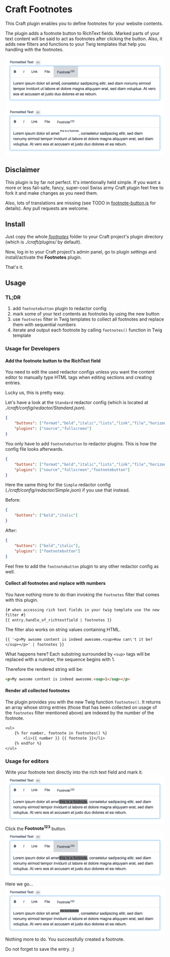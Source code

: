 # Craft Footnotes

This Craft plugin enables you to define footnotes for your website contents.

The plugin adds a footnote button to RichText fields. Marked parts of your text content will be said to act as footnotes after clicking the button.
Also, it adds new filters and functions to your Twig templates that help you handling with the footnotes.

![rich text field with footnote button](./README-pics/01.png)
![rich text field with text containing a footnote](./README-pics/05.png)

## Disclaimer

This plugin is by far not perfect. It's intentionally held simple. If you want a more or less fail-safe, fancy, super-cool Swiss army Craft plugin feel free to fork it and make changes as you need them.

Also, lots of translations are missing (see TODO in [footnote-button.js](./footnotes/resources/redactor-plugin/footnote-button.js) for details). Any pull requests are welcome.

## Install

Just copy the whole _[footnotes](./footnotes/)_ folder to your Craft project's plugin directory (which is _./craft/plugins/_ by default).

Now, log in to your Craft project's admin panel, go to plugin settings and install/activate the **Footnotes** plugin.

That's it.

## Usage

### TL;DR

1. add `footnotebutton` plugin to redactor config
2. mark some of your text contents as footnotes by using the new button
3. use `footnotes` filter in Twig templates to collect all footnotes and replace them with sequential numbers
4. iterate and output each footnote by calling `footnotes()` function in Twig template


### Usage for Developers

#### Add the footnote button to the RichText field

You need to edit the used redactor configs unless you want the content editor to manually type HTML tags when editing sections and creating entries.

Lucky us, this is pretty easy.

Let's have a look at the `Standard` redactor config (which is located at _./craft/config/redactor/Standard.json_).

```json
{
	"buttons": ["format","bold","italic","lists","link","file","horizontalrule"],
	"plugins": ["source","fullscreen"]
}
```

You only have to add `footnotebutton` to redactor plugins. This is how the config file looks afterwards.


```json
{
	"buttons": ["format","bold","italic","lists","link","file","horizontalrule"],
	"plugins": ["source","fullscreen","footnotebutton"]
}
```

Here the same thing for the `Simple` redactor config (_./craft/config/redactor/Simple.json_) if you use that instead.

Before:

```json
{
	"buttons": ["bold","italic"]
}
```

After:


```json
{
	"buttons": ["bold","italic"],
	"plugins": ["footnotebutton"]
}
```

Feel free to add the `footnotebutton` plugin to any other redactor config as well.

#### Collect all footnotes and replace with numbers

You have nothing more to do than invoking the `footnotes` filter that comes with this plugin.

```twig
{# when accessing rich text fields in your twig template use the new filter #}
{{ entry.handle_of_richtextfield | footnotes }}
```

The filter also works on string values containing HTML.

```twig
{{ '<p>My awsome content is indeed awesome.<sup>How can\'t it be?</sup></p>' | footnotes }}
```

What happens here? Each substring surrounded by `<sup>` tags will be replaced with a number, the sequence begins with 1.

Therefore the rendered string will be:

```html
<p>My awsome content is indeed awesome.<sup>1</sup></p>
```

#### Render all collected footnotes

The plugin provides you with the new Twig function `footnotes()`. It returns an array whose string entries (those that has been collected on usage of the `footnotes` filter mentioned above) are indexed by the number of the footnote.

```twig
<ul>
	{% for number, footnote in footnotes() %}
		<li>{{ number }} {{ footnote }}</li>
	{% endfor %}
</ul>
```

### Usage for editors

Write your footnote text directly into the rich text field and mark it.
![mark text that has to become a footnote](./README-pics/02.png)
Click the **Footnote<sup>123</sup>** button.
![click the footnote button](./README-pics/03.png)
Here we go…
![congrats, you created a footnote](./README-pics/04.png)
Nothing more to do. You successfully created a footnote.

Do not forget to save the entry. ;)
